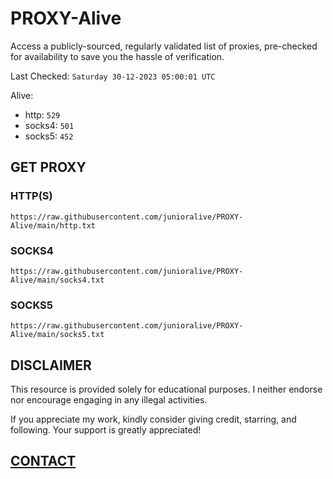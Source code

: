 # PROXY-Alive

Access a publicly-sourced, regularly validated list of proxies, pre-checked for availability to save you the hassle of verification.

Last Checked: `Saturday 30-12-2023 05:00:01 UTC`

Alive:
- http: `529`
- socks4: `501`
- socks5: `452`

## GET PROXY

### HTTP(S)

```https://raw.githubusercontent.com/junioralive/PROXY-Alive/main/http.txt```

### SOCKS4

```https://raw.githubusercontent.com/junioralive/PROXY-Alive/main/socks4.txt```

### SOCKS5

```https://raw.githubusercontent.com/junioralive/PROXY-Alive/main/socks5.txt```

## DISCLAIMER

This resource is provided solely for educational purposes. I neither endorse nor encourage engaging in any illegal activities.

If you appreciate my work, kindly consider giving credit, starring, and following. Your support is greatly appreciated! 

## [CONTACT](https://t.me/TheJuniorAlive)
